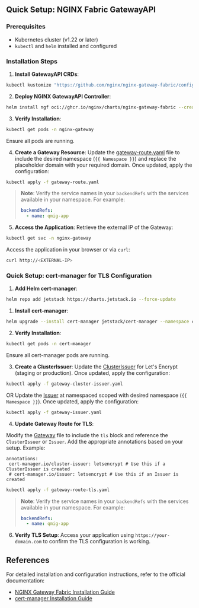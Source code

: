 ## Quick Setup: NGINX Fabric GatewayAPI

### Prerequisites
- Kubernetes cluster (v1.22 or later)
- `kubectl` and `helm` installed and configured

### Installation Steps

1. **Install GatewayAPI CRDs**:
  ```bash
  kubectl kustomize "https://github.com/nginx/nginx-gateway-fabric/config/crd/gateway-api/standard?ref=v1.6.2" | kubectl apply -f -
  ```

2. **Deploy NGINX GatewayAPI Controller**:
  ```bash
  helm install ngf oci://ghcr.io/nginx/charts/nginx-gateway-fabric --create-namespace -n nginx-gateway
  ```

3. **Verify Installation**:
  ```bash
  kubectl get pods -n nginx-gateway
  ```

  Ensure all pods are running.

4. **Create a Gateway Resource**:
  Update the [gateway-route.yaml](gateway-route.yaml) file to include the desired namespace (`{{ Namespace }}`) and replace the placeholder domain with your required domain. Once updated, apply the configuration:

  ```bash
  kubectl apply -f gateway-route.yaml
  ```

  > **Note**: Verify the service names in your `backendRefs` with the services available in your namespace. For example:
  > ```yaml
  > backendRefs:
  >   - name: qmig-app
  > ```

5. **Access the Application**:
  Retrieve the external IP of the Gateway:
  ```bash
  kubectl get svc -n nginx-gateway
  ```

  Access the application in your browser or via `curl`:
  ```bash
  curl http://<EXTERNAL-IP>
  ```

### Quick Setup: cert-manager for TLS Configuration

1. **Add Helm cert-manager**:
  ```bash
  helm repo add jetstack https://charts.jetstack.io --force-update
  ```

1. **Install cert-manager**:
  ```bash
  helm upgrade --install cert-manager jetstack/cert-manager --namespace cert-manager --set config.enableGatewayAPI=true --set crds.enabled=true --create-namespace
  ```

2. **Verify Installation**:
  ```bash
  kubectl get pods -n cert-manager
  ```

  Ensure all cert-manager pods are running.

3. **Create a ClusterIssuer**:
  Update the [ClusterIssuer](gateway-cluster-issuer.yaml) for Let's Encrypt (staging or production). Once updated, apply the configuration:
  
  ```bash
  kubectl apply -f gateway-cluster-issuer.yaml
  ```
  
  OR
  Update the [Issuer](gateway-issuer.yaml) at namespaced scoped with desired namespace (`{{ Namespace }}`). Once updated, apply the configuration:
  
  ```bash
  kubectl apply -f gateway-issuer.yaml
  ```


4. **Update Gateway Route for TLS**:

  Modify the [Gateway](gateway-route-tls.yaml) file to include the `tls` block and reference the `ClusterIssuer` or `Issuer`. Add the appropriate annotations based on your setup. Example:

    annotations:
     cert-manager.io/cluster-issuer: letsencrypt # Use this if a ClusterIssuer is created
     # cert-manager.io/issuer: letsencrypt # Use this if an Issuer is created

  ```bash
  kubectl apply -f gateway-route-tls.yaml
  ```

  > **Note**: Verify the service names in your `backendRefs` with the services available in your namespace. For example:
  > ```yaml
  > backendRefs:
  >   - name: qmig-app
  > ```


6. **Verify TLS Setup**:
  Access your application using `https://your-domain.com` to confirm the TLS configuration is working.


## References

For detailed installation and configuration instructions, refer to the official documentation:

- [NGINX Gateway Fabric Installation Guide](https://docs.nginx.com/nginx-gateway-fabric/installation/installing-ngf/helm/)
- [cert-manager Installation Guide](https://cert-manager.io/docs/installation/helm/)
